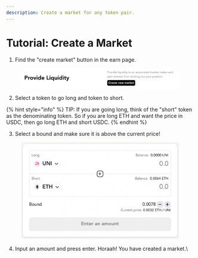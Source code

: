 ```yaml
---
description: Create a market for any token pair.
---
```


# Tutorial: Create a Market

1. Find the "create market" button in the earn page.

<figure><img src="../.gitbook/assets/Screenshot 2023-04-05 at 11.42.55 AM.png" alt=""><figcaption></figcaption></figure>

2. Select a token to go long and token to short.&#x20;

{% hint style="info" %}
TIP: If you are going long, think of the "short" token as the denominating token. So if you are long ETH and want the price in USDC, then go long ETH and short USDC.
{% endhint %}

3. Select a bound and make sure it is above the current price!

<figure><img src="../.gitbook/assets/Screenshot 2023-04-05 at 10.43.30 AM.png" alt=""><figcaption></figcaption></figure>

4. Input an amount and press enter. Horaah! You have created a market.\
